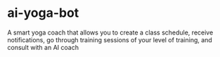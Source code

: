 # ai-yoga-bot
A smart yoga coach that allows you to create a class schedule, receive notifications, go through training sessions of your level of training, and consult with an AI coach
